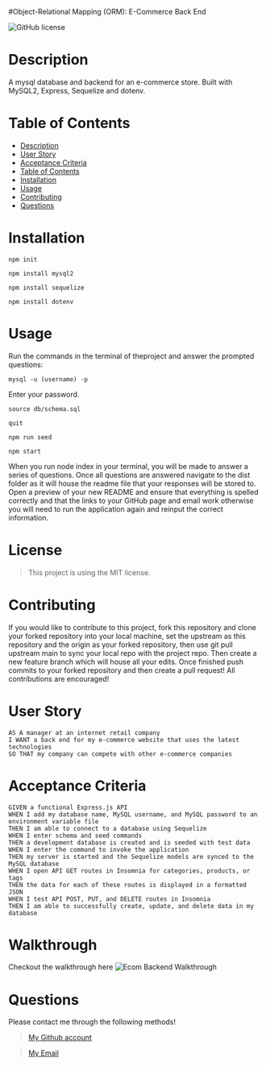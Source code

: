 #Object-Relational Mapping (ORM): E-Commerce Back End 

      
![GitHub license](https://img.shields.io/static/v1?label=License&message=MIT&color=blue&style=for-the-badge)

# Description
A mysql database and backend for an e-commerce store. Built with MySQL2, Express, Sequelize and dotenv.

# Table of Contents
- [Description](#description)
- [User Story](#user-story)
- [Acceptance Criteria](#acceptance-criteria)
- [Table of Contents](#table-of-contents)
- [Installation](#installation)
- [Usage](#usage)
- [Contributing](#contributing)
- [Questions](#questions)

# Installation 

`npm init`

`npm install mysql2`

`npm install sequelize`

`npm install dotenv`

# Usage

Run the commands in the terminal of theproject and answer the prompted questions:

`mysql -u (username) -p`

Enter your password.

`source db/schema.sql`

`quit`

`npm run seed`
  
`npm start`

When you run node index in your terminal, you will be made to answer a series of questions. Once all questions are answered navigate to the dist folder as it will house the readme file that your responses will be stored to. Open a preview of your new README and ensure that everything is spelled correctly and that the links to your GitHub page and email work otherwise you will need to run the application again and reinput the correct information.

# License

> This project is using the MIT license.

# Contributing

If you would like to contribute to this project, fork this repository and clone your forked repository into your local machine, set the upstream as this repository and the origin as your forked repository, then use git pull upstream main to sync your local repo with the project repo. Then create a new feature branch which will house all your edits. Once finished push commits to your forked repository and then create a pull request! All contributions are encouraged!

# User Story

```
AS A manager at an internet retail company
I WANT a back end for my e-commerce website that uses the latest technologies
SO THAT my company can compete with other e-commerce companies
```

# Acceptance Criteria

``` 
GIVEN a functional Express.js API
WHEN I add my database name, MySQL username, and MySQL password to an environment variable file
THEN I am able to connect to a database using Sequelize
WHEN I enter schema and seed commands
THEN a development database is created and is seeded with test data
WHEN I enter the command to invoke the application
THEN my server is started and the Sequelize models are synced to the MySQL database
WHEN I open API GET routes in Insomnia for categories, products, or tags
THEN the data for each of these routes is displayed in a formatted JSON
WHEN I test API POST, PUT, and DELETE routes in Insomnia
THEN I am able to successfully create, update, and delete data in my database
```
# Walkthrough

Checkout the walkthrough here ![Ecom Backend Walkthrough](https://www.loom.com/share/f0aadc6a40814c84b4c894efacb9e704)

# Questions
Please contact me through the following methods!

> [My Github account](https://github.com/charles-nyabeze)

> <a href="mailto:charlesnnyabeze@gmail.com">My Email</a> 

